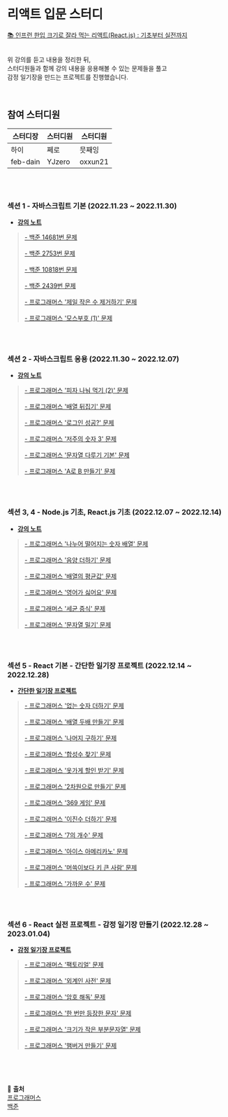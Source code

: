 # 리액트 입문 스터디

<a href ="https://www.inflearn.com/course/%ED%95%9C%EC%9E%85-%EB%A6%AC%EC%95%A1%ED%8A%B8/dashboard">
📚 인프런 한입 크기로 잘라 먹는 리액트(React.js) : 기초부터 실전까지
</a>
<br>
<br>

위 강의를 듣고 내용을 정리한 뒤,<br>
스터디원들과 함께 강의 내용을 응용해볼 수 있는 문제들을 풀고<br>
감정 일기장을 만드는 프로젝트를 진행했습니다.

<br>

## 참여 스터디원

| 스터디장 | 스터디원 | 스터디원 |
| -------- | -------- | -------- |
| 하이     | 쩨로     | 믓째잉   |
| feb-dain | YJzero   | oxxun21  |

<br>
<br>

### 섹션 1 - 자바스크립트 기본 (2022.11.23 ~ 2022.11.30)

- <a href="https://github.com/feb-dain/React_study_for_beginners/tree/feb-dain/course_note/section_1">
  <strong>강의 노트</strong>
  </a>
  <br>

> <a href="https://github.com/feb-dain/React_study_for_beginners/commit/3f11b839aec8d886a2cffb0b00b60093f533c6ac">
> - 백준 14681번 문제
> </a>
> <br>
> <br>
>
> <a href="https://github.com/feb-dain/React_study_for_beginners/commit/51585f53e307d019fc9ea9c13411179fb4ac2e96">
> - 백준 2753번 문제
> </a>
> <br>
> <br>
>
> <a href="https://github.com/feb-dain/React_study_for_beginners/commit/6b3ac7f5eec1c763f136d357438f4ea8f791ee08">
> - 백준 10818번 문제
> </a>
> <br>
> <br>
>
> <a href="https://github.com/feb-dain/React_study_for_beginners/blob/feb-dain/code_test/baekjoon_10818.js">
> - 백준 2439번 문제
> </a>
> <br>
> <br>
>
> <a href="https://github.com/feb-dain/React_study_for_beginners/commit/03bb9eff568fe21273d018fa9fa03eb88e39b2b0">
> - 프로그래머스 '제일 작은 수 제거하기' 문제
> </a>
> <br>
> <br>
>
> <a href="https://github.com/feb-dain/React_study_for_beginners/commit/9a25da0073f9a933b3012435c039ea991b5761e3">
> - 프로그래머스 '모스부호 (1)' 문제
> </a>

<br>
<br>

### 섹션 2 - 자바스크립트 응용 (2022.11.30 ~ 2022.12.07)

- <a href="https://github.com/feb-dain/React_study_for_beginners/tree/feb-dain/course_note/section_2">
  <strong>강의 노트</strong>
  </a>
  <br>

> <a href="https://github.com/feb-dain/React_study_for_beginners/commit/ab88c087f3be66a68c89a2331b4466a3a9bdd9a8">
> - 프로그래머스 '피자 나눠 먹기 (2)' 문제
> </a>
> <br>
> <br>
>
> <a href="https://github.com/feb-dain/React_study_for_beginners/commit/785ef81ad615201c45688e78be2c3454a06bb8d8">
> - 프로그래머스 '배열 뒤집기' 문제
> </a>
> <br>
> <br>
>
> <a href="https://github.com/feb-dain/React_study_for_beginners/commit/53ff25f826e04b2c46903ffb2dcc6aa1af43b48e">
> - 프로그래머스 '로그인 성공?' 문제
> </a>
> <br>
> <br>
>
> <a href="https://github.com/feb-dain/React_study_for_beginners/commit/485053701035e0dcf0c2ac46b3b68511cf68c02f">
> - 프로그래머스 '저주의 숫자 3' 문제
> </a>
> <br>
> <br>
>
> <a href="https://github.com/feb-dain/React_study_for_beginners/commit/c51f0ea5b3d717db08d15a3928233c844da64f51">
> - 프로그래머스 '문자열 다루기 기본' 문제
> </a>
> <br>
> <br>
>
> <a href="https://github.com/feb-dain/React_study_for_beginners/commit/5a8267ff025fd10f68b538e7f0b64de6e89b7304">
> - 프로그래머스 'A로 B 만들기' 문제
> </a>

<br>
<br>

### 섹션 3, 4 - Node.js 기초, React.js 기초 (2022.12.07 ~ 2022.12.14)

- <a href="https://github.com/feb-dain/React_study_for_beginners/tree/feb-dain/course_note/section_3_4">
  <strong>강의 노트</strong>
  </a>
  <br>

> <a href="https://github.com/feb-dain/React_study_for_beginners/commit/905255bf292717a46e9a756c30a7b461ffa0ca0c">
> - 프로그래머스 '나누어 떨어지는 숫자 배열' 문제
> </a>
> <br>
> <br>
>
> <a href="https://github.com/feb-dain/React_study_for_beginners/commit/d1d61089a41af76c75b59f9469dc5484729730bf">
> - 프로그래머스 '음양 더하기' 문제
> </a>
> <br>
> <br>
>
> <a href="https://github.com/feb-dain/React_study_for_beginners/commit/a84093ef7506bab2bbf2af7f95c440c24b64d139">
> - 프로그래머스 '배열의 평균값' 문제
> </a>
> <br>
> <br>
>
> <a href="https://github.com/feb-dain/React_study_for_beginners/commit/615d13a6f8c095d562ca0d80e79a731592ebbc15">
> - 프로그래머스 '영어가 싫어요' 문제
> </a>
> <br>
> <br>
>
> <a href="https://github.com/feb-dain/React_study_for_beginners/commit/a1da1aa8baa7b89b385cc551d1296ce6d4ad0916">
> - 프로그래머스 '세균 증식' 문제
> </a>
> <br>
> <br>
>
> <a href="https://github.com/feb-dain/React_study_for_beginners/commit/733f04557977e7ff361d89a1112049c2956c1db4">
> - 프로그래머스 '문자열 밀기' 문제
> </a>

<br>
<br>

### 섹션 5 - React 기본 - 간단한 일기장 프로젝트 (2022.12.14 ~ 2022.12.28)

- <a href="https://github.com/feb-dain/React_study_for_beginners/tree/feb-dain/diary_project">
  <strong>간단한 일기장 프로젝트</strong>
  </a>
  <br>

> <a href="https://github.com/feb-dain/React_study_for_beginners/commit/5adb42cc05243bb468d51c142048147e314c3efc">
> - 프로그래머스 '없는 숫자 더하기' 문제
> </a>
> <br>
> <br>
>
> <a href="https://github.com/feb-dain/React_study_for_beginners/commit/56287cff7a5df0ec6b6cb5b5c4703a65d8db2c73">
> - 프로그래머스 '배열 두배 만들기' 문제
> </a>
> <br>
> <br>
>
> <a href="https://github.com/feb-dain/React_study_for_beginners/commit/116e0064c07b2d843cc84cba05bad6f3b8f6e015">
> - 프로그래머스 '나머지 구하기' 문제
> </a>
> <br>
> <br>
>
> <a href="https://github.com/feb-dain/React_study_for_beginners/commit/98b8f36e51d525eb085c421b99012d80790d9975">
> - 프로그래머스 '합성수 찾기' 문제
> </a>
> <br>
> <br>
>
> <a href="https://github.com/feb-dain/React_study_for_beginners/commit/6cc0b2a505f9093f02760401f20ee93d880c4242">
> - 프로그래머스 '옷가게 할인 받기' 문제
> </a>
> <br>
> <br>
>
> <a href="https://github.com/feb-dain/React_study_for_beginners/commit/12b652d8308691afda9e81247e36a9175d8833d6">
> - 프로그래머스 '2차원으로 만들기' 문제
> </a>
> <br>
> <br>
>
> <a href="https://github.com/feb-dain/React_study_for_beginners/commit/c93453320ded24a2faa054efd99c87dbd9094638">
> - 프로그래머스 '369 게임' 문제
> </a>
> <br>
> <br>
>
> <a href="https://github.com/feb-dain/React_study_for_beginners/commit/714e38a11c22cfb7aa72f796488024b6f99398a2">
> - 프로그래머스 '이진수 더하기' 문제
> </a>
> <br>
> <br>
>
> <a href="https://github.com/feb-dain/React_study_for_beginners/commit/edcdd186477b3f375136b3a43cccf3f5814a24a4">
> - 프로그래머스 '7의 개수' 문제
> </a>
> <br>
> <br>
>
> <a href="https://github.com/feb-dain/React_study_for_beginners/commit/ab251cd3a0519b23d66f67e2ad5a34a8beee6893">
> - 프로그래머스 '아이스 아메리카노' 문제
> </a>
> <br>
> <br>
>
> <a href="https://github.com/feb-dain/React_study_for_beginners/commit/edcdd186477b3f375136b3a43cccf3f5814a24a4">
> - 프로그래머스 '머쓱이보다 키 큰 사람' 문제
> </a>
> <br>
> <br>
>
> <a href="https://github.com/feb-dain/React_study_for_beginners/commit/c785d809f8921a10239360e3aca9d1a90878a735">
> - 프로그래머스 '가까운 수' 문제
> </a>

<br>
<br>

### 섹션 6 - React 실전 프로젝트 - 감정 일기장 만들기 (2022.12.28 ~ 2023.01.04)

- <a href="https://github.com/feb-dain/React_study_for_beginners/tree/feb-dain/emotion_diary_project">
  <strong>감정 일기장 프로젝트</strong>
  </a>
  <br>

> <a href="https://github.com/feb-dain/React_study_for_beginners/commit/4929be5d481a2ee904243823339b0f283b12925e">
> - 프로그래머스 '팩토리얼' 문제
> </a>
> <br>
> <br>
>
> <a href="https://github.com/feb-dain/React_study_for_beginners/commit/cf50977de62cf16cbf8e11f4c69fd50f57bbca8c">
> - 프로그래머스 '외계인 사전' 문제
> </a>
> <br>
> <br>
>
> <a href="https://github.com/feb-dain/React_study_for_beginners/commit/9ea0be99ac25f5415dce4e382bd6a5fc14ec158e">
> - 프로그래머스 '암호 해독' 문제
> </a>
> <br>
> <br>
>
> <a href="https://github.com/feb-dain/React_study_for_beginners/commit/8edb848d69740d4627fbf5072c55c58914f31650">
> - 프로그래머스 '한 번만 등장한 문자' 문제
> </a>
> <br>
> <br>
>
> <a href="https://github.com/feb-dain/React_study_for_beginners/commit/e47e1209ceefaa2dfeda21ebfadd6f93e58241ef">
> - 프로그래머스 '크기가 작은 부분문자열' 문제
> </a>
> <br>
> <br>
>
> <a href="https://github.com/feb-dain/React_study_for_beginners/commit/c5c56e81d5362c3077cde326f613266d15e87277">
> - 프로그래머스 '햄버거 만들기' 문제
> </a>

<br>
<br>
<br>

🔖 **출처**
<br>
<a href="https://school.programmers.co.kr/learn/challenges?order=acceptance_desc&languages=javascript">프로그래머스</a>
<br>
<a href="https://www.acmicpc.net/step">백준</a>
